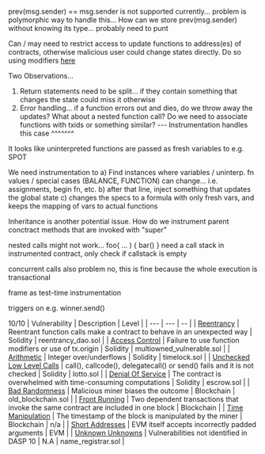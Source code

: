 prev(msg.sender) == msg.sender is not supported currently... problem is polymorphic way to handle this... How can we store prev(msg.sender) without knowing its type... probably need to punt

Can / may need to restrict access to update functions to address(es) of contracts, otherwise malicious user could change states directly. Do so using modifiers [here](https://ethereum.stackexchange.com/questions/24222/how-can-i-restrict-a-function-to-make-it-only-callable-by-one-contract/24223)

Two Observations...
1. Return statements need to be split... if they contain something that changes the state could miss it otherwise
2. Error handling... if a function errors out and dies, do we throw away the updates? What about a nested function call? Do we need to associate functions with txids or something similar?
 --- Instrumentation handles this case ^^^^^^^

It looks like uninterpreted functions are passed as fresh variables to e.g. SPOT

We need instrumentation to
    a) Find instances where variables / uninterp. fn values / special cases (BALANCE, FUNCTION) can change... i.e. assignments, begin fn, etc.
    b) after that line, inject something that updates the global state
    c) changes the specs to a formula with only fresh vars, and keeps the mapping of vars to actual functions

Inheritance is another potential issue. How do we instrument parent conctract methods that are invoked with "super"

nested calls might not work... foo( ... ) { bar() } 
	need a call stack in instrumented contract, only check if callstack is empty

concurrent calls also problem
	no, this is fine because the whole execution is transactional

frame as test-time instrumentation
   
triggers on e.g. winner.send()


10/10
| Vulnerability | Description | Level |
| --- | --- | -- |
| [Reentrancy](https://github.com/smartbugs/smartbugs/blob/master/dataset/reentrancy) | Reentrant function calls make a contract to behave in an unexpected way | Solidity | reentrancy\_dao.sol |
| [Access Control](https://github.com/smartbugs/smartbugs/blob/master/dataset/access_control) | Failure to use function modifiers or use of tx.origin | Solidity | multiowned\_vulnerable.sol |
| [Arithmetic](https://github.com/smartbugs/smartbugs/blob/master/dataset/arithmetic) | Integer over/underflows | Solidity | timelock.sol |
| [Unchecked Low Level Calls](https://github.com/smartbugs/smartbugs/blob/master/dataset/unchecked_low_level_calls) | call(), callcode(), delegatecall() or send() fails and it is not checked | Solidity | lotto.sol |
| [Denial Of Service](https://github.com/smartbugs/smartbugs/blob/master/dataset/denial_of_service) | The contract is overwhelmed with time-consuming computations | Solidity | escrow.sol |
| [Bad Randomness](https://github.com/smartbugs/smartbugs/blob/master/dataset/bad_randomness) | Malicious miner biases the outcome | Blockchain | old\_blockchain.sol |
| [Front Running](https://github.com/smartbugs/smartbugs/blob/master/dataset/front_running) | Two dependent transactions that invoke the same contract are included in one block | Blockchain |
| [Time Manipulation](https://github.com/smartbugs/smartbugs/blob/master/dataset/time_manipulation) | The timestamp of the block is manipulated by the miner | Blockchain | n/a |
| [Short Addresses](https://github.com/smartbugs/smartbugs/blob/master/dataset/short_addresses) | EVM itself accepts incorrectly padded arguments | EVM |
| [Unknown Unknowns](https://github.com/smartbugs/smartbugs/blob/master/dataset/other) | Vulnerabilities not identified in DASP 10 | N.A | name_registrar.sol | 
